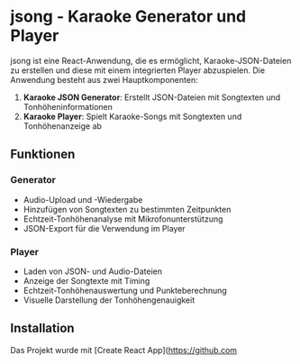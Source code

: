 # jsong - Karaoke Generator und Player

jsong ist eine React-Anwendung, die es ermöglicht, Karaoke-JSON-Dateien zu erstellen und diese mit
einem integrierten Player abzuspielen. Die Anwendung besteht aus zwei Hauptkomponenten:

1. **Karaoke JSON Generator**: Erstellt JSON-Dateien mit Songtexten und Tonhöheninformationen
2. **Karaoke Player**: Spielt Karaoke-Songs mit Songtexten und Tonhöhenanzeige ab

## Funktionen

### Generator

- Audio-Upload und -Wiedergabe
- Hinzufügen von Songtexten zu bestimmten Zeitpunkten
- Echtzeit-Tonhöhenanalyse mit Mikrofonunterstützung
- JSON-Export für die Verwendung im Player

### Player

- Laden von JSON- und Audio-Dateien
- Anzeige der Songtexte mit Timing
- Echtzeit-Tonhöhenauswertung und Punkteberechnung
- Visuelle Darstellung der Tonhöhengenauigkeit

## Installation

Das Projekt wurde mit [Create React App](https://github.com